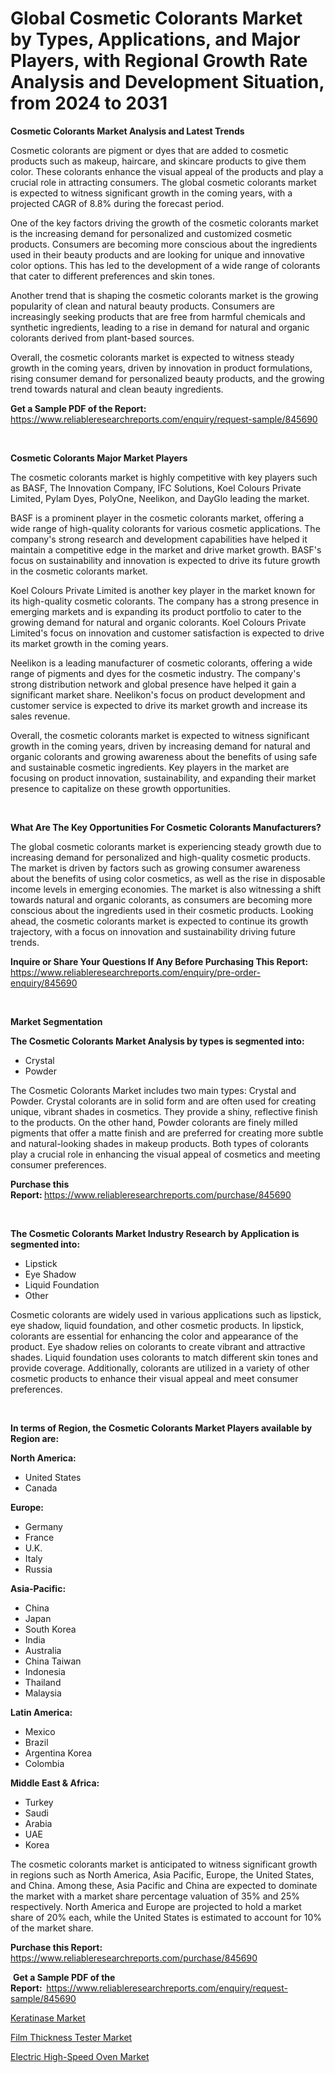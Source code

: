 <p><h1>Global Cosmetic Colorants Market by Types, Applications, and Major Players, with Regional Growth Rate Analysis and Development Situation, from 2024 to 2031</h1></p><p><strong>Cosmetic Colorants Market Analysis and Latest Trends</strong></p>
<p><p>Cosmetic colorants are pigment or dyes that are added to cosmetic products such as makeup, haircare, and skincare products to give them color. These colorants enhance the visual appeal of the products and play a crucial role in attracting consumers. The global cosmetic colorants market is expected to witness significant growth in the coming years, with a projected CAGR of 8.8% during the forecast period.</p><p>One of the key factors driving the growth of the cosmetic colorants market is the increasing demand for personalized and customized cosmetic products. Consumers are becoming more conscious about the ingredients used in their beauty products and are looking for unique and innovative color options. This has led to the development of a wide range of colorants that cater to different preferences and skin tones.</p><p>Another trend that is shaping the cosmetic colorants market is the growing popularity of clean and natural beauty products. Consumers are increasingly seeking products that are free from harmful chemicals and synthetic ingredients, leading to a rise in demand for natural and organic colorants derived from plant-based sources.</p><p>Overall, the cosmetic colorants market is expected to witness steady growth in the coming years, driven by innovation in product formulations, rising consumer demand for personalized beauty products, and the growing trend towards natural and clean beauty ingredients.</p></p>
<p><strong>Get a Sample PDF of the Report:&nbsp;</strong> <a href="https://www.reliableresearchreports.com/enquiry/request-sample/845690">https://www.reliableresearchreports.com/enquiry/request-sample/845690</a></p>
<p>&nbsp;</p>
<p><strong>Cosmetic Colorants Major Market Players</strong></p>
<p><p>The cosmetic colorants market is highly competitive with key players such as BASF, The Innovation Company, IFC Solutions, Koel Colours Private Limited, Pylam Dyes, PolyOne, Neelikon, and DayGlo leading the market.</p><p>BASF is a prominent player in the cosmetic colorants market, offering a wide range of high-quality colorants for various cosmetic applications. The company's strong research and development capabilities have helped it maintain a competitive edge in the market and drive market growth. BASF's focus on sustainability and innovation is expected to drive its future growth in the cosmetic colorants market.</p><p>Koel Colours Private Limited is another key player in the market known for its high-quality cosmetic colorants. The company has a strong presence in emerging markets and is expanding its product portfolio to cater to the growing demand for natural and organic colorants. Koel Colours Private Limited's focus on innovation and customer satisfaction is expected to drive its market growth in the coming years.</p><p>Neelikon is a leading manufacturer of cosmetic colorants, offering a wide range of pigments and dyes for the cosmetic industry. The company's strong distribution network and global presence have helped it gain a significant market share. Neelikon's focus on product development and customer service is expected to drive its market growth and increase its sales revenue.</p><p>Overall, the cosmetic colorants market is expected to witness significant growth in the coming years, driven by increasing demand for natural and organic colorants and growing awareness about the benefits of using safe and sustainable cosmetic ingredients. Key players in the market are focusing on product innovation, sustainability, and expanding their market presence to capitalize on these growth opportunities.</p></p>
<p>&nbsp;</p>
<p><strong>What Are The Key Opportunities For Cosmetic Colorants Manufacturers?</strong></p>
<p><p>The global cosmetic colorants market is experiencing steady growth due to increasing demand for personalized and high-quality cosmetic products. The market is driven by factors such as growing consumer awareness about the benefits of using color cosmetics, as well as the rise in disposable income levels in emerging economies. The market is also witnessing a shift towards natural and organic colorants, as consumers are becoming more conscious about the ingredients used in their cosmetic products. Looking ahead, the cosmetic colorants market is expected to continue its growth trajectory, with a focus on innovation and sustainability driving future trends.</p></p>
<p><strong>Inquire or Share Your Questions If Any Before Purchasing This Report:</strong> <a href="https://www.reliableresearchreports.com/enquiry/pre-order-enquiry/845690">https://www.reliableresearchreports.com/enquiry/pre-order-enquiry/845690</a></p>
<p>&nbsp;</p>
<p><strong>Market Segmentation</strong></p>
<p><strong>The Cosmetic Colorants Market Analysis by types is segmented into:</strong></p>
<p><ul><li>Crystal</li><li>Powder</li></ul></p>
<p><p>The Cosmetic Colorants Market includes two main types: Crystal and Powder. Crystal colorants are in solid form and are often used for creating unique, vibrant shades in cosmetics. They provide a shiny, reflective finish to the products. On the other hand, Powder colorants are finely milled pigments that offer a matte finish and are preferred for creating more subtle and natural-looking shades in makeup products. Both types of colorants play a crucial role in enhancing the visual appeal of cosmetics and meeting consumer preferences.</p></p>
<p><strong>Purchase this Report:&nbsp;</strong><a href="https://www.reliableresearchreports.com/purchase/845690">https://www.reliableresearchreports.com/purchase/845690</a></p>
<p>&nbsp;</p>
<p><strong>The Cosmetic Colorants Market Industry Research by Application is segmented into:</strong></p>
<p><ul><li>Lipstick</li><li>Eye Shadow</li><li>Liquid Foundation</li><li>Other</li></ul></p>
<p><p>Cosmetic colorants are widely used in various applications such as lipstick, eye shadow, liquid foundation, and other cosmetic products. In lipstick, colorants are essential for enhancing the color and appearance of the product. Eye shadow relies on colorants to create vibrant and attractive shades. Liquid foundation uses colorants to match different skin tones and provide coverage. Additionally, colorants are utilized in a variety of other cosmetic products to enhance their visual appeal and meet consumer preferences.</p></p>
<p>&nbsp;</p>
<p><strong>In terms of Region, the Cosmetic Colorants Market Players available by Region are:</strong></p>
<p>
    <p> <strong> North America: </strong>
        <ul>
            <li>United States</li>
            <li>Canada</li>
        </ul>
        </p> 
    <p> <strong> Europe: </strong>
        <ul>
            <li>Germany</li>
            <li>France</li>
            <li>U.K.</li>
            <li>Italy</li>
            <li>Russia</li>
        </ul>
        </p> 
    <p> <strong> Asia-Pacific: </strong>
        <ul>
            <li>China</li>
            <li>Japan</li>
            <li>South Korea</li>
            <li>India</li>
            <li>Australia</li>
            <li>China Taiwan</li>
            <li>Indonesia</li>
            <li>Thailand</li>
            <li>Malaysia</li>
        </ul>
        </p> 
    <p> <strong> Latin America: </strong>
        <ul>
            <li>Mexico</li>
            <li>Brazil</li>
            <li>Argentina Korea</li>
            <li>Colombia</li>
        </ul>
        </p> 
    <p> <strong> Middle East & Africa: </strong>
        <ul>
            <li>Turkey</li>
            <li>Saudi</li>
            <li>Arabia</li>
            <li>UAE</li>
            <li>Korea</li>
        </ul>
    </p>
    </p>
<p><p>The cosmetic colorants market is anticipated to witness significant growth in regions such as North America, Asia Pacific, Europe, the United States, and China. Among these, Asia Pacific and China are expected to dominate the market with a market share percentage valuation of 35% and 25% respectively. North America and Europe are projected to hold a market share of 20% each, while the United States is estimated to account for 10% of the market share.</p></p>
<p><strong>Purchase this Report: </strong><a href="https://www.reliableresearchreports.com/purchase/845690">https://www.reliableresearchreports.com/purchase/845690</a></p>
<p>&nbsp;<strong>Get a Sample PDF of the Report:&nbsp;&nbsp;</strong><a href="https://www.reliableresearchreports.com/enquiry/request-sample/845690">https://www.reliableresearchreports.com/enquiry/request-sample/845690</a></p>
<p><strong></strong></p>
<p><p><a href="https://github.com/ruddyyedelwadw/Market-Research-Report-List-1/blob/main/keratinase-market.md">Keratinase Market</a></p><p><a href="https://angry-finch-aaf.notion.site/Film-Thickness-Tester-Market-Challenges-Opportunities-and-Growth-Drivers-and-Major-Market-Players-525f8ff8f9374f7f9b530bfcf5aa8e08">Film Thickness Tester Market</a></p><p><a href="https://faithful-glue-af3.notion.site/Electric-High-Speed-Oven-Market-Research-Report-Unlocks-Analysis-on-the-Market-Financial-Status-Mar-c444f8a8ec02471ab9c147b115d51d06">Electric High-Speed Oven Market</a></p></p>